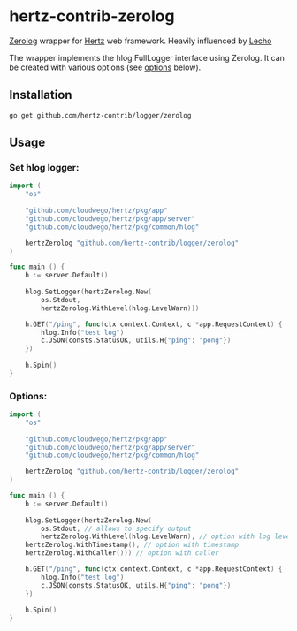 # hertz-contrib-zerolog
[Zerolog](https://github.com/rs/zerolog) wrapper for [Hertz](https://github.com/cloudwego/hertz) web framework.  Heavily influenced by [Lecho](https://github.com/ziflex/lecho)

The wrapper implements the hlog.FullLogger interface using Zerolog.
It can be created with various options (see [options](###Options) below).

## Installation
    go get github.com/hertz-contrib/logger/zerolog

## Usage
### Set hlog logger:
```go
import (
    "os"
	
    "github.com/cloudwego/hertz/pkg/app"
    "github.com/cloudwego/hertz/pkg/app/server"
    "github.com/cloudwego/hertz/pkg/common/hlog"

    hertzZerolog "github.com/hertz-contrib/logger/zerolog"
)

func main () {
    h := server.Default()
	
    hlog.SetLogger(hertzZerolog.New(
        os.Stdout,
        hertzZerolog.WithLevel(hlog.LevelWarn)))

    h.GET("/ping", func(ctx context.Context, c *app.RequestContext) {
        hlog.Info("test log")
        c.JSON(consts.StatusOK, utils.H{"ping": "pong"})
    })
	
    h.Spin()
}
```

### Options:
```go
import (
    "os"
	
    "github.com/cloudwego/hertz/pkg/app"
    "github.com/cloudwego/hertz/pkg/app/server"
    "github.com/cloudwego/hertz/pkg/common/hlog"

    hertzZerolog "github.com/hertz-contrib/logger/zerolog"
)

func main () {
    h := server.Default()
	
    hlog.SetLogger(hertzZerolog.New(
        os.Stdout, // allows to specify output
        hertzZerolog.WithLevel(hlog.LevelWarn), // option with log level
	hertzZerolog.WithTimestamp(), // option with timestamp
	hertzZerolog.WithCaller())) // option with caller

    h.GET("/ping", func(ctx context.Context, c *app.RequestContext) {
        hlog.Info("test log")
        c.JSON(consts.StatusOK, utils.H{"ping": "pong"})
    })
	
    h.Spin()
}
```
